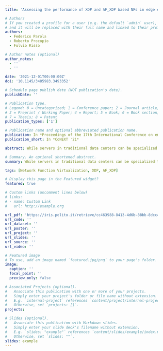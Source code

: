 ```yaml
---
title: 'Assessing the performance of XDP and AF_XDP based NFs in edge data center scenarios'

# Authors
# If you created a profile for a user (e.g. the default `admin` user), write the username (folder name) here
# and it will be replaced with their full name and linked to their profile.
authors:
  - Federico Parola
  - Roberto Procopio
  - Fulvio Risso

# Author notes (optional)
author_notes:
  - ''
  - ''

date: '2021-12-01T00:00:00Z'
doi: '10.1145/3485983.3493352'

# Schedule page publish date (NOT publication's date).
publishDate: ''

# Publication type.
# Legend: 0 = Uncategorized; 1 = Conference paper; 2 = Journal article;
# 3 = Preprint / Working Paper; 4 = Report; 5 = Book; 6 = Book section;
# 7 = Thesis; 8 = Patent
publication_types: ['1']

# Publication name and optional abbreviated publication name.
publication: In *Proceedings of the 17th International Conference on emerging Networking EXperiments and Technologies*
publication_short: In *CoNEXT '21*

abstract: While servers in traditional data centers can be specialized to run either CPU-intensive or network-intensive workloads, edge data centers need to consolidate both on the same machine(s) due to the reduced number of servers. This paper presents some preliminary experiments to determine how to improve the overall throughput of the above servers, being XDP and AF_XDP the two main technologies into play.

# Summary. An optional shortened abstract.
summary: While servers in traditional data centers can be specialized to run either CPU-intensive or network-intensive workloads, edge data centers need to consolidate both on the same machine(s) due to the reduced number of servers. This paper presents some preliminary experiments to determine how to improve the overall throughput of the above servers, being XDP and AF_XDP the two main technologies into play.

tags: [Network Function Virtualization, XDP, AF_XDP]

# Display this page in the Featured widget?
featured: true

# Custom links (uncomment lines below)
# links:
# - name: Custom Link
#   url: http://example.org

url_pdf: 'https://iris.polito.it/retrieve/cc463988-8413-4d6b-88bb-8dcc4a45a24c'
url_code: ''
url_dataset: ''
url_poster: ''
url_project: ''
url_slides: ''
url_source: ''
url_video: ''

# Featured image
# To use, add an image named `featured.jpg/png` to your page's folder.
image:
  caption: ''
  focal_point: ''
  preview_only: false

# Associated Projects (optional).
#   Associate this publication with one or more of your projects.
#   Simply enter your project's folder or file name without extension.
#   E.g. `internal-project` references `content/project/internal-project/index.md`.
#   Otherwise, set `projects: []`.
projects:

# Slides (optional).
#   Associate this publication with Markdown slides.
#   Simply enter your slide deck's filename without extension.
#   E.g. `slides: "example"` references `content/slides/example/index.md`.
#   Otherwise, set `slides: ""`.
slides: example
---
```

